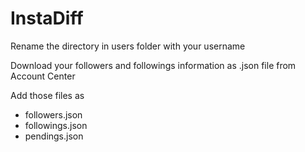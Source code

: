 # InstaDiff

Rename the directory in users folder with your username

Download your followers and followings information as .json file from Account Center

Add those files as
- followers.json
- followings.json
- pendings.json
